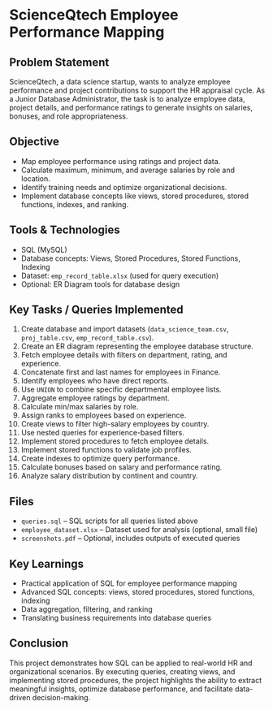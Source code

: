 # ScienceQtech Employee Performance Mapping

## Problem Statement
ScienceQtech, a data science startup, wants to analyze employee performance and project contributions to support the HR appraisal cycle. As a Junior Database Administrator, the task is to analyze employee data, project details, and performance ratings to generate insights on salaries, bonuses, and role appropriateness.

## Objective
- Map employee performance using ratings and project data.  
- Calculate maximum, minimum, and average salaries by role and location.  
- Identify training needs and optimize organizational decisions.  
- Implement database concepts like views, stored procedures, stored functions, indexes, and ranking.

## Tools & Technologies
- SQL (MySQL)  
- Database concepts: Views, Stored Procedures, Stored Functions, Indexing  
- Dataset: `emp_record_table.xlsx` (used for query execution)  
- Optional: ER Diagram tools for database design  

## Key Tasks / Queries Implemented
1. Create database and import datasets (`data_science_team.csv`, `proj_table.csv`, `emp_record_table.csv`).  
2. Create an ER diagram representing the employee database structure.  
3. Fetch employee details with filters on department, rating, and experience.  
4. Concatenate first and last names for employees in Finance.  
5. Identify employees who have direct reports.  
6. Use `UNION` to combine specific departmental employee lists.  
7. Aggregate employee ratings by department.  
8. Calculate min/max salaries by role.  
9. Assign ranks to employees based on experience.  
10. Create views to filter high-salary employees by country.  
11. Use nested queries for experience-based filters.  
12. Implement stored procedures to fetch employee details.  
13. Implement stored functions to validate job profiles.  
14. Create indexes to optimize query performance.  
15. Calculate bonuses based on salary and performance rating.  
16. Analyze salary distribution by continent and country.

## Files
- `queries.sql` – SQL scripts for all queries listed above  
- `employee_dataset.xlsx` – Dataset used for analysis (optional, small file)  
- `screenshots.pdf` – Optional, includes outputs of executed queries  

## Key Learnings
- Practical application of SQL for employee performance mapping  
- Advanced SQL concepts: views, stored procedures, stored functions, indexing  
- Data aggregation, filtering, and ranking  
- Translating business requirements into database queries  

## Conclusion
This project demonstrates how SQL can be applied to real-world HR and organizational scenarios. By executing queries, creating views, and implementing stored procedures, the project highlights the ability to extract meaningful insights, optimize database performance, and facilitate data-driven decision-making.


